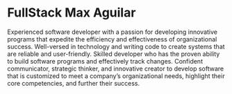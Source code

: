 # FullStack Max Aguilar

Experienced software developer with a passion for developing innovative programs that expedite the 
efficiency and effectiveness of organizational success. Well-versed in technology and writing code to 
create systems that are reliable and user-friendly. Skilled developer who has the proven ability to build 
software programs and effectively track changes. Confident communicator, strategic thinker, and 
innovative creator to develop software that is customized to meet a company’s organizational needs, 
highlight their core competencies, and further their success.